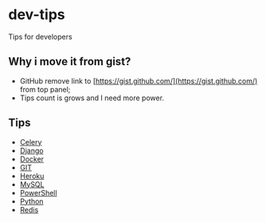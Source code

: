 # dev-tips
Tips for developers

## Why i move it from gist?
* GitHub remove link to [https://gist.github.com/](https://gist.github.com/) from top panel;
* Tips count is grows and I need more power.


## Tips
* [Celery](tips/celery.md)
* [Django](tips/django.md)
* [Docker](tips/docker.md)
* [GIT](tips/git.md)
* [Heroku](tips/heroku.md)
* [MySQL](tips/mysql.md)
* [PowerShell](tips/power-shell.md)
* [Python](tips/python.md)
* [Redis](tips/redis.md)
